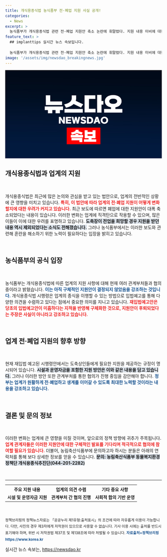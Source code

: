 ```yaml
---
title: 개식용종식법 농식품부 전·폐업 지원 사실 공개!
categories:
  - News
excerpt: >
  농식품부가 개식용종식법 관련 전·폐업 지원안 축소 논란에 휘말렸다. 지원 내용 미비에 대한 우려가 제기되는 가운데, 정부는 업계가 원활하게 전·폐업하도록 최대한 노력하겠다고 밝혔다. 궁금증을 자아내는 이 상황의 진실은 과연? 클릭해 확인하세요!
feature_text: >
  ## implanttips 실시간 뉴스 속보입니다.

  농식품부가 개식용종식법 관련 전·폐업 지원안 축소 논란에 휘말렸다. 지원 내용 미비에 대한 우려가 제기되는 가운데, 정부는 업계가 원활하게 전·폐업하도록 최대한 노력하겠다고 밝혔다. 궁금증을 자아내는 이 상황의 진실은 과연? 클릭해 확인하세요!
image: '/assets/img/newsdao_breakingnews.jpg'
---
```


<p><img src="/assets/img/newsdao_breakingnews.jpg" alt="implanttips 속보" /></p>

<h2 data-ke-size="size26">개식용종식법과 업계의 지원</h2>

<p data-ke-size="size16">&nbsp;</p>

<p>개식용종식법은 최근에 많은 논의와 관심을 받고 있는 법안으로, 업계의 전반적인 상황에 큰 영향을 미치고 있습니다. <b><span style="color: #ee2323;">특히, 이 법안에 따라 업계의 전·폐업 지원이 어떻게 변화할지에 대한 우려가 커지고 있습니다.</span></b> 최근 보도에 따르면 폐업에 대한 지원안이 대폭 축소되었다는 내용이 있습니다. 이러한 변화는 업계에 직격탄으로 작용할 수 있으며, 많은 이들이 이에 대한 우려를 표명하고 있습니다. <b><span style="background-color: #21538527;">도축장이 전업을 희망할 경우 지원을 받던 내용 역시 제외되었다는 소식도 전해졌습니다.</span></b> 그러나 농식품부에서는 이러한 보도와 관련해 혼란을 해소하기 위한 노력이 필요하다는 입장을 밝히고 있습니다. </p>

<p data-ke-size="size16">&nbsp;</p>

<h2 data-ke-size="size26">농식품부의 공식 입장</h2>

<p data-ke-size="size16">&nbsp;</p>

<p>농식품부는 개식용종식법에 따른 업계의 지원 사항에 대해 현재 여러 관계부처들과 협의 중이라고 밝혔습니다. <b><span style="color: #1a5490;">이는 아직 구체적인 지원안이 결정되지 않았음을 강조하는 것입니다.</span></b> 개식용종식법 시행령은 업계의 종식을 이행할 수 있는 방법으로 입법예고를 통해 다양한 의견을 수렴하고 있다는 점에서 중요한 의미를 지니고 있습니다. <b><span style="color: #ee2323;">재입법예고안은 당초의 입법예고안이 미흡하다는 지적을 반영해 구체화한 것으로, 지원안이 후퇴되었다는 주장은 사실이 아니라고 강조하고 있습니다.</span></b> </p>

<p data-ke-size="size16">&nbsp;</p>

<h2 data-ke-size="size26">업계 전·폐업 지원의 향후 방향</h2>

<p data-ke-size="size16">&nbsp;</p>

<p>현재 재입법 예고된 시행령안에서는 도축상인들에게 필요한 지원을 제공하는 규정이 명시되어 있습니다. <b><span style="background-color: #21538527;">시설과 운영자금을 포함한 지원 방안은 이와 같은 내용을 담고 있습니다.</span></b> 그러나 이러한 방안 또한 관계부처를 통한 협의가 진행 중임을 감안해야 합니다. <b><span style="color: #1a5490;">정부는 업계가 원활하게 전·폐업하고 생계를 이어갈 수 있도록 최대한 노력할 것이라는 내용을 강조하고 있습니다.</span></b> </p>

<p data-ke-size="size16">&nbsp;</p>

<h2 data-ke-size="size26">결론 및 문의 정보</h2>

<p data-ke-size="size16">&nbsp;</p>

<p>이러한 변화는 업계에 큰 영향을 미칠 것이며, 앞으로의 정책 방향에 귀추가 주목됩니다. <b><span style="color: #ee2323;">업계 관계자들은 이러한 지원안에 대한 구체적인 발표를 기다리며 적극적으로 협의에 참여할 필요가 있습니다.</span></b> 더불어, 농림축산식품부에 문의하고자 하시는 분들은 아래의 연락처를 통해 보다 상세한 정보를 얻을 수 있습니다. <b><span style="background-color: #21538527;">문의: 농림축산식품부 동물복지환경정책단 개식용종식추진단(044-201-2282)</span></b> </p>

<p data-ke-size="size16">&nbsp;</p>

<hr>

<table style="width:100%">
  <tr>
    <th style="text-align: center;"><b>주요 지원 내용</b></th>
    <th style="text-align: center;"><b>업계의 의견 수렴</b></th>
    <th style="text-align: center;"><b>기타 중요 사항</b></th>
  </tr>
  <tr>
    <td style="text-align: center; height: 17px;"><b>시설 및 운영자금 지원</b></td>
    <td style="text-align: center; height: 17px;"><b>관계부처 간 협의 진행</b></td>
    <td style="text-align: center; height: 17px;"><b>사회적 합의 기반 운영</b></td>
  </tr>
</table>

<p data-ke-size="size16">&nbsp;</p>

<p><sub>정책브리핑의 정책뉴스자료는 「공공누리 제1유형:출처표시」의 조건에 따라 자유롭게 이용이 가능합니다. 다만, 사진의 경우 제3자에게 저작권이 있으므로 사용할 수 없습니다. 기사 이용 시에는 출처를 반드시 표기해야 하며, 위반 시 저작권법 제37조 및 제138조에 따라 처벌될 수 있습니다. <b><span style="color: #1a5490;">자료출처=정책브리핑 https://www.korea.kr</span></b></sub></p>
실시간 뉴스 속보는, <a href="https://newsdao.kr" rel="dofollow">https://newsdao.kr</a>



